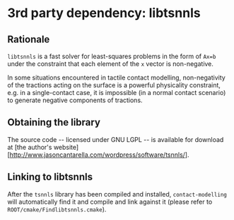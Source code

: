 3rd party dependency: libtsnnls
===============================

Rationale
---------

`libtsnnls` is a fast solver for least-squares problems in the form of `Ax=b`
under the constraint that each element of the `x` vector is non-negative.

In some situations encountered in tactile contact modelling, non-negativity of
the tractions acting on the surface is a powerful physicality constraint, e.g.
in a single-contact case, it is impossible (in a normal contact scenario) to
generate negative components of tractions.

Obtaining the library
---------------------

The source code -- licensed under GNU LGPL -- is available for download at [the
author's website][http://www.jasoncantarella.com/wordpress/software/tsnnls/].

Linking to libtsnnls
--------------------

After the `tsnnls` library has been compiled and installed, `contact-modelling`
will automatically find it and compile and link against it (please refer to
`ROOT/cmake/Findlibtsnnls.cmake`).
